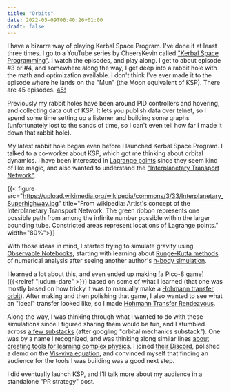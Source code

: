 ```yaml
---
title: "Orbits"
date: 2022-05-09T06:40:26+01:00
draft: false
---
```


I have a bizarre way of playing Kerbal Space Program.  I've done it at least three times.  I go to a YouTube series by CheersKevin called ["Kerbal Space Programming"](https://www.youtube.com/watch?v=fNlAME5eU3o).  I watch the episodes, and play along.  I get to about episode #3 or #4, and somewhere along the way, I get deep into a rabbit hole with the math and optimization available.  I don't think I've ever made it to the episode where he lands on the "Mun" (the Moon equivalent of KSP).  There are 45 episodes. [45!](https://www.youtube.com/playlist?list=PLb6UbFXBdbCrvdXVgY_3jp5swtvW24fYv)

Previously my rabbit holes have been around PID controllers and hovering, and collecting data out of KSP.  It lets you publish data over telnet, so I spend some time setting up a listener and building some graphs (unfortunately lost to the sands of time, so I can't even tell how far I made it down that rabbit hole).

My latest rabbit hole began even before I launched Kerbal Space Program. I talked to a co-worker about KSP, which got me thinking about orbital dynamics.  I have been interested in [Lagrange points](https://en.wikipedia.org/wiki/Lagrange_point) since they seem kind of like magic, and also wanted to understand the ["Interplanetary Transport Network"](https://en.wikipedia.org/wiki/Interplanetary_Transport_Network).

{{< figure src="https://upload.wikimedia.org/wikipedia/commons/3/33/Interplanetary_Superhighway.jpg" title="From wikipedia: Artist's concept of the Interplanetary Transport Network. The green ribbon represents one possible path from among the infinite number possible within the larger bounding tube. Constricted areas represent locations of Lagrange points." width="80%">}}


With those ideas in mind, I started trying to simulate gravity using [Observable Notebooks](https://observablehq.com/@pcarleton/runge-kutta-visualized?collection=@pcarleton/interplanetary-drivers-ed), starting with learning about [Runge-Kutta methods](https://en.wikipedia.org/wiki/Runge%E2%80%93Kutta_methods) of numerical analysis after seeing another author's [n-body simulation](https://observablehq.com/@mcmcclur/gravitation-and-the-n-body-problem).

I learned a lot about this, and even ended up making [a Pico-8 game]({{<relref "ludum-dare" >}}) based on some of what I learned (that one was mostly based on how tricky it was to manually make a [Hohmann transfer orbit](https://observablehq.com/@pcarleton/hohmann-transfer-orbit?collection=@pcarleton/interplanetary-drivers-ed)).  After making and then polishing that game, I also wanted to see what an "ideal" transfer looked like, so I made [Hohmann Transfer Rendezvous](https://observablehq.com/@pcarleton/hohmann-transfer-rendezvous?collection=@pcarleton/interplanetary-drivers-ed).

Along the way, I was thinking through what I wanted to do with these simulations since I figured sharing them would be fun, and I stumbled across [a few substacks](https://itsnotrocketscience.substack.com/p/how-do-tides-work?s=r) (after googling "orbital mechanics substack"). One was by a name I recognized, and was thinking along similar lines [about creating tools for learning complex physics](https://roadtoreality.substack.com/p/the-dynamic-notebook?s=r).  I joined [their Discord](https://discord.gg/7MgKgc6), polished a demo on the [Vis-viva equation](https://observablehq.com/@pcarleton/the-vis-viva-equation?collection=@pcarleton/interplanetary-drivers-ed), and convinced myself that finding an audience for the tools I was building was a good next step.

I did eventually launch KSP, and I'll talk more about my audience in a standalone "PR strategy" post.

